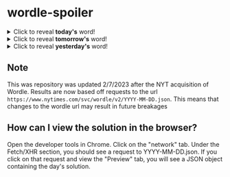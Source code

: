 # wordle-spoiler

<details>
  <summary>Click to reveal <b>today's</b> word!</summary>
  <br>
  <b> piper </b>
</details>

<details>
  <summary>Click to reveal <b>tomorrow's</b> word!</summary>
  <br>
  <b> smith </b>
</details>

<details>
  <summary>Click to reveal <b>yesterday's</b> word!</summary>
  <br>
  <b> apart </b>
</details>

## Note
This was repository was updated 2/7/2023 after the NYT acquisition of Wordle. Results are now based off requests to the url `https://www.nytimes.com/svc/wordle/v2/YYYY-MM-DD.json`. This means that changes to the wordle url may result in future breakages

## How can I view the solution in the browser?
Open the developer tools in Chrome. Click on the "network" tab. Under the Fetch/XHR section, you should see a request to YYYY-MM-DD.json. If you click on that request and view the "Preview" tab, you will see a JSON object containing the day's solution.